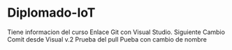 # Diplomado-IoT
Tiene informacion del curso 
Enlace Git con Visual Studio.
Siguiente Cambio
Comit desde Visual v.2
Prueba del pull
Pueba con cambio de nombre